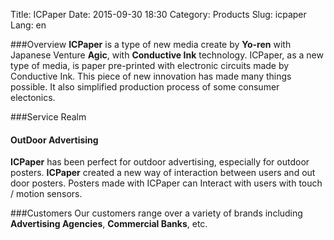 Title: ICPaper
Date: 2015-09-30 18:30
Category: Products
Slug: icpaper
Lang: en

###Overview
**ICPaper** is a type of new media create by **Yo-ren** with Japanese Venture **Agic**, with **Conductive Ink** technology. ICPaper, as a new type of media, is paper pre-printed with electronic circuits made by Conductive Ink. This piece of new innovation has made many things possible. It also simplified production process of some consumer electonics.

###Service Realm
#### **OutDoor Advertising**
**ICPaper** has been perfect for outdoor advertising, especially for outdoor posters. **ICPaper** created a new way of interaction between users and out door posters. Posters made with ICPaper can Interact with users with touch / motion sensors.

###Customers
Our customers range over a variety of brands including **Advertising Agencies**, **Commercial Banks**, etc.